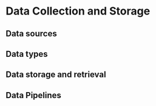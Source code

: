 # Data Collection and Storage

## Data sources

## Data types

## Data storage and retrieval

## Data Pipelines
